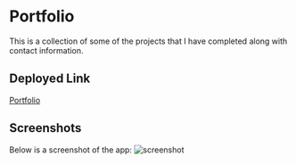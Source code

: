 # Portfolio
This is a collection of some of the projects that I have completed along with contact information.

## Deployed Link
[Portfolio](https://jpls218.github.io/Portfolio/)

## Screenshots
Below is a screenshot of the app:
![screenshot](./images/Portfolio_Screenshot.jpeg)